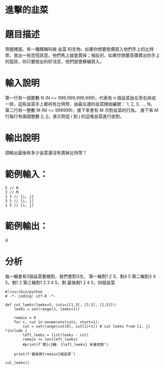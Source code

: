 # 進擊的韭菜

# 題目描述
幣圈裡面，有一種暱稱叫做 韭菜 的生物，如果你想要低價買入他們手上的比特幣，放出一些恐慌訊息，他們馬上就會賣掉；相反的，如果你想要高價賣出你手上的囤貨，你只要放出利好消息，他們就會蜂蛹買入。

# 輸入說明
第一行有一個整數 N (N <= 999,999,999,999)，代表有 n 個韭菜由左至右排成一排，這些韭菜手上都持有比特幣，由最左邊的韭菜開始編號： 1, 2, 3, ..., N。
第二行有一整數 M (M <= 999999)，接下來會有 M 次割韭菜的行為。
接下來 M 行每行有兩個整數 [i, j]。表示對從 i 到 j 的這堆韭菜進行收割。

# 輸出說明
請輸出最後有多少韭菜還沒有賣掉比特幣？

# 範例輸入：
```
5 // N
3 // M
1 3 // [i, j]
3 5 // [i, j]
1 5 // [i, j]
```

# 範例輸出：
4

# 分析
每一輪會有5個韭菜要被割，我們會割3次，
第一輪割1 2 3，剩4 5
第二輪割3 4 5，剩1 2
第三輪割1 2 3 4 5，剩
最後剩1 2 4 5，四個韭菜


```
#!/usr/bin/python
# -*- coding: utf-8 -*-

def cut_leeks(leeks=5, cuts=[[1,3], [3,5], [1,5]]):
    leeks = set(range(1, leeks+1))
    
    remain = 0
    for c, cut in enumerate(cuts, start=1):
        cut = set(range(cut[0], cut[1]+1)) # cut leeks from [i, j] *include j
        left_leeks = list(leeks - cut)
        remain += len(left_leeks)
        #print(f'第{c}輪: {left_leeks} 未被收割')

    print(f'最後剩{remain}個韭菜')
    
cut_leeks()
```
